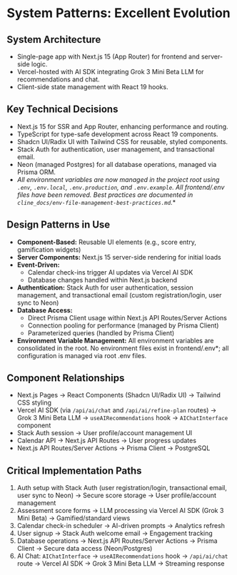 # System Patterns: Excellent Evolution

## System Architecture
- Single-page app with Next.js 15 (App Router) for frontend and server-side logic.
- Vercel-hosted with AI SDK integrating Grok 3 Mini Beta LLM for recommendations and chat.
- Client-side state management with React 19 hooks.

## Key Technical Decisions
- Next.js 15 for SSR and App Router, enhancing performance and routing.
- TypeScript for type-safe development across React 19 components.
- Shadcn UI/Radix UI with Tailwind CSS for reusable, styled components.
- Stack Auth for authentication, user management, and transactional email.
- Neon (managed Postgres) for all database operations, managed via Prisma ORM.
- **All environment variables are now managed in the project root using `.env`, `.env.local`, `.env.production`, and `.env.example`. All frontend/.env* files have been removed. Best practices are documented in `cline_docs/env-file-management-best-practices.md`.**

## Design Patterns in Use
- **Component-Based:** Reusable UI elements (e.g., score entry, gamification widgets)
- **Server Components:** Next.js 15 server-side rendering for initial loads
- **Event-Driven:**
  - Calendar check-ins trigger AI updates via Vercel AI SDK
  - Database changes handled within Next.js backend
- **Authentication:** Stack Auth for user authentication, session management, and transactional email (custom registration/login, user sync to Neon)
- **Database Access:**
  - Direct Prisma Client usage within Next.js API Routes/Server Actions
  - Connection pooling for performance (managed by Prisma Client)
  - Parameterized queries (handled by Prisma Client)
- **Environment Variable Management:** All environment variables are consolidated in the root. No environment files exist in frontend/.env*; all configuration is managed via root .env files.

## Component Relationships
- Next.js Pages → React Components (Shadcn UI/Radix UI) → Tailwind CSS styling
- Vercel AI SDK (via `/api/ai/chat` and `/api/ai/refine-plan` routes) → Grok 3 Mini Beta LLM → `useAIRecommendations` hook → `AIChatInterface` component
- Stack Auth session → User profile/account management UI
- Calendar API → Next.js API Routes → User progress updates
- Next.js API Routes/Server Actions → Prisma Client → PostgreSQL

## Critical Implementation Paths
1. Auth setup with Stack Auth (user registration/login, transactional email, user sync to Neon) → Secure score storage → User profile/account management
2. Assessment score forms → LLM processing via Vercel AI SDK (Grok 3 Mini Beta) → Gamified/standard views
3. Calendar check-in scheduler → AI-driven prompts → Analytics refresh
4. User signup → Stack Auth welcome email → Engagement tracking
5. Database operations → Next.js API Routes/Server Actions → Prisma Client → Secure data access (Neon/Postgres)
6. AI Chat: `AIChatInterface` → `useAIRecommendations` hook → `/api/ai/chat` route → Vercel AI SDK → Grok 3 Mini Beta LLM → Streaming response